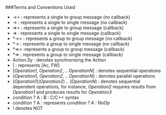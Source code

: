 ###Terms and Conventions Used

* ->> : represents a single to group message (no callback)
* -> : represents a single to single message (no callback)
* =>> : represents a single to group message (callback)
* => : represents a single to single message (callback)
* *->> : represents a group to group message (no callback)
* *-> : represents a group to single message (no callback)
* *=>> :represents a group to group message (callback)
* *=> : represents a group to single message (callback)
* Action.Sy : denotes synchronising the Action
* | : represents [Ac, FW]
* [*Operation1*, *Operation2*, .. *OperationN*] : denotes sequential operations
* {*Operation1*, *Operation2*, .. *OperationN*} : denotes parallel operations
* (*Operation1*)(*Operation2*) .. (*OperationN*) : denotes sequential dependent operations, for instance, *Operation2* requires results from *Operation1* and produces results for *Operation3*
* condition ? A : B : C/C++ syntax
* condition ? A : represents _condition ? A : NoOp_
* ! denotes NOT
